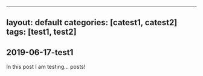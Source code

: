 ------
layout: default
categories: [catest1, catest2]
tags: [test1, test2]
---

## 2019-06-17-test1

In this post I am testing... posts!
